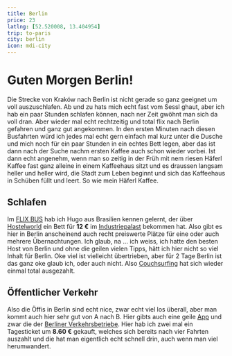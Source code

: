 ```yaml
---
title: Berlin
price: 23
latlng: [52.520008, 13.404954]
trip: to-paris
city: berlin
icon: mdi-city
---
```


# Guten Morgen Berlin!

Die Strecke von Kraków nach Berlin ist nicht gerade so ganz geeignet um voll auszuschlafen. Ab und zu hats mich echt fast vom Sessl ghaut, aber ich hab ein paar Stunden schlafen können, nach ner Zeit gwöhnt man sich da voll dran. Aber wieder mal echt rechtzeitig und total flix nach Berlin gefahren und ganz gut angekommen. In den ersten Minuten nach diesen Busfahrten würd ich jedes mal echt gern einfach mal kurz unter die Dusche und mich noch für ein paar Stunden in ein echtes Bett legen, aber das ist dann nach der Suche nachm ersten Kaffee auch schon wieder vorbei. Ist dann echt angenehm, wenn man so zeitig in der Früh mit nem riesen Häferl Kaffee fast ganz alleine in einem Kaffeehaus sitzt und es draussen langsam heller und heller wird, die Stadt zum Leben beginnt und sich das Kaffeehaus in Schüben füllt und leert. So wie mein Häferl Kaffee.

<AnImage src="berlin/berlin-1.jpg" class="mb-5" />

## Schlafen

Im <a href="https://www.flixbus.at/" target="_blank">FLIX BUS</a> hab ich Hugo aus Brasilien kennen gelernt, der über <a href="https://www.hostelworld.com/" target="_blank">Hostelworld</a> ein Bett für **12 €** im <a href="https://ip-hostel.com/" target="_blank">Industriepalast</a> bekommen hat. Also gibt es hier in Berlin anscheinend auch recht preiswerte Plätze für eine oder auch mehrere Übernachtungen. Ich glaub, na ... ich weiss, ich hatte den besten Host von Berlin und ohne die geilen vielen Tipps, hätt ich hier nicht so viel Inhalt für Berlin. Oke viel ist vielleicht übertrieben, aber für 2 Tage Berlin ist das ganz oke glaub ich, oder auch nicht. Also <a href="" target="_blank">Couchsurfing</a> hat sich wieder einmal total ausgezahlt.

<AnImage src="berlin/berlin-2.jpg" class="mb-5" />

## Öffentlicher Verkehr

Also die Öffis in Berlin sind echt nice, zwar echt viel los überall, aber man kommt auch hier sehr gut von A nach B. Hier gibts auch eine geile <a href="https://play.google.com/store/apps/details?id=de.eos.uptrade.android.fahrinfo.berlin" target="_blank">App</a> und zwar die der <a href="https://www.bvg.de/" target="_blank">Berliner Verkehrsbetriebe</a>. Hier hab ich zwei mal ein Tagesticket um **8.60 €** gekauft, welches sich bereits nach vier Fahrten auszahlt und die hat man eigentlich echt schnell drin, auch wenn man viel herumwandert.

<AnImage src="berlin/berlin-3.jpg" class="mb-5" />